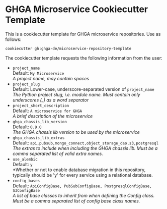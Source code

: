 # GHGA Microservice Cookiecutter Template

This is a cookiecutter template for GHGA microservice repositories. Use as follows:
```
cookiecutter gh:ghga-de/microservice-repository-template
```

The cookiecutter template requests the following information from the user:

* `project_name`<br>
Default: `My Microservice`<br>
*A project name, may contain spaces*
* `project_slug`<br>
Default: Lower-case, underscore-separated version of `project_name`<br>
*The Python project slug, i.e. module name. Must contain only underscores (_) as a word separator*
* `project_short_description`<br>
Default: `A microservice for GHGA`<br>
*A brief description of the microservice*
* `ghga_chassis_lib_version`<br>
Default: `0.9.0`<br>
*The GHGA chassis lib version to be used by the microservice*
* `ghga_chassis_lib_extras`<br>
Default: `api,pubsub,mongo_connect,object_storage_dao,s3,postgresql`<br>
*The extras to include when including the GHGA chassis lib. Must be a comma separated list of valid extra names.*
* `use_alembic`<br>
Default: `y`<br>
*Whether or not to enable database migration in this repository, typically should be 'y' for every service using a relational database.
* `config_bases`<br>
Default: `ApiConfigBase, PubSubConfigBase, PostgresqlConfigBase, S3ConfigBase`<br>
*A list of base classes to inherit from when defining the Config class. Must be a comma separated list of config base class names.*
